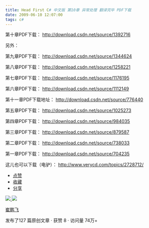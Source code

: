 ```yaml
---
title: Head First C# 中文版 第10章 异常处理 翻译完毕 PDF下载
date: 2009-06-10 12:07:00
tags: c#
---
```

第十章PDF下载： [ http://download.csdn.net/source/1392716
](http://download.csdn.net/source/1392716)

另外：

第九章PDF下载： [ http://download.csdn.net/source/1344624
](http://download.csdn.net/source/1344624)

第八章PDF下载： [ http://download.csdn.net/source/1258221
](http://download.csdn.net/source/1258221)

第七章PDF下载： [ http://download.csdn.net/source/1176195
](http://download.csdn.net/source/1176195)

第六章PDF下载： [ http://download.csdn.net/source/1112149
](http://download.csdn.net/source/1112149)

第十一章PDF下载地址： [ http://download.csdn.net/source/776440
](http://download.csdn.net/source/776440)

第五章PDF下载： [ http://download.csdn.net/source/1025273
](http://download.csdn.net/source/1025273)

第四章PDF下载： [ http://download.csdn.net/source/984035
](http://download.csdn.net/source/984035)

第三章PDF下载： [ http://download.csdn.net/source/879587
](http://download.csdn.net/source/879587)

第二章PDF下载： [ http://download.csdn.net/source/738033
](http://download.csdn.net/source/738033)

第一章PDF下载： [ http://download.csdn.net/source/704235
](http://download.csdn.net/source/704235)

这儿也可以下载（电驴）： [ http://www.verycd.com/topics/2728712/
](http://www.verycd.com/topics/2728712/)

  * [ 点赞  ](javascript:;)
  * [ 收藏  ](javascript:;)
  * [ 分享 ](javascript:;)

[ ![](https://profile.csdnimg.cn/5/2/5/3_cuipengfei1)
![](https://g.csdnimg.cn/static/user-reg-year/1x/11.png)
](https://blog.csdn.net/cuipengfei1)

[ 崔鹏飞 ](https://blog.csdn.net/cuipengfei1)

发布了127 篇原创文章  ·  获赞 8  ·  访问量 74万+

